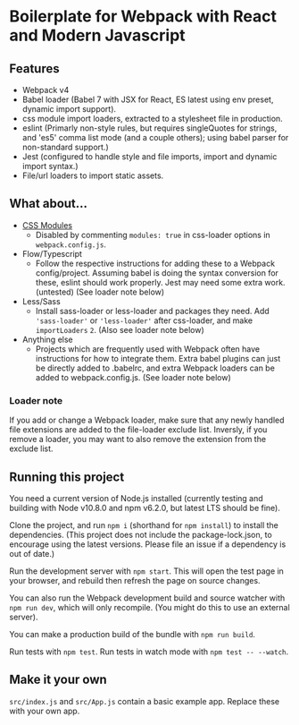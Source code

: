 # Boilerplate for Webpack with React and Modern Javascript

## Features

- Webpack v4
- Babel loader (Babel 7 with JSX for React, ES latest using env preset, dynamic import support).
- css module import loaders, extracted to a stylesheet file in production.
- eslint (Primarly non-style rules, but requires singleQuotes for strings, and 'es5' comma list mode (and a couple others); using babel parser for non-standard support.)
- Jest (configured to handle style and file imports, import and dynamic import syntax.)
- File/url loaders to import static assets.

## What about...

- [CSS Modules](https://webpack.js.org/loaders/css-loader/#modules)
  - Disabled by commenting `modules: true` in css-loader options in `webpack.config.js`.
- Flow/Typescript
  - Follow the respective instructions for adding these to a Webpack config/project. Assuming babel is doing the syntax conversion for these, eslint should work properly. Jest may need some extra work. (untested) (See loader note below)
- Less/Sass
  - Install sass-loader or less-loader and packages they need. Add `'sass-loader'` or `'less-loader'` after css-loader, and make `importLoaders` `2`. (Also see loader note below)
- Anything else
  - Projects which are frequently used with Webpack often have instructions for how to integrate them. Extra babel plugins can just be directly added to .babelrc, and extra Webpack loaders can be added to webpack.config.js. (See loader note below)

### Loader note

If you add or change a Webpack loader, make sure that any newly handled file extensions are added to the file-loader exclude list. Inversly, if you remove a loader, you may want to also remove the extension from the exclude list.

## Running this project

You need a current version of Node.js installed (currently testing and building with Node v10.8.0 and npm v6.2.0, but latest LTS should be fine).

Clone the project, and run `npm i` (shorthand for `npm install`) to install the dependencies. (This project does not include the package-lock.json, to encourage using the latest versions. Please file an issue if a dependency is out of date.)

Run the development server with `npm start`. This will open the test page in your browser, and rebuild then refresh the page on source changes.

You can also run the Webpack development build and source watcher with `npm run dev`, which will only recompile. (You might do this to use an external server).

You can make a production build of the bundle with `npm run build`.

Run tests with `npm test`. Run tests in watch mode with `npm test -- --watch`.

## Make it your own

`src/index.js` and `src/App.js` contain a basic example app. Replace these with your own app.
